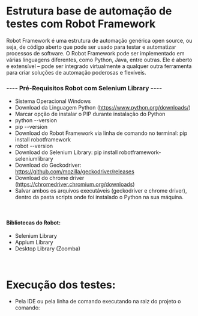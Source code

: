 # Estrutura base de automação de testes com Robot Framework

Robot Framework é uma estrutura de automação genérica open source, ou seja, de código aberto que pode ser usado para testar e automatizar processos de software.
O Robot Framework pode ser implementado em várias linguagens diferentes, como Python, Java, entre outras. Ele é aberto e extensível – pode ser integrado virtualmente a qualquer outra ferramenta para criar soluções de automação poderosas e flexíveis.

### ---- Pré-Requisitos Robot com Selenium Library ----
- Sistema Operacional Windows
- Download da Linguagem Python (https://www.python.org/downloads/)
- Marcar opção de instalar o PIP durante instalação do Python
- python --version
- pip --version
- Download do Robot Framework via linha de comando no terminal: pip install robotframework
- robot --version
- Download do Selenium Library: pip install robotframework-seleniumlibrary
- Download do Geckodriver: https://github.com/mozilla/geckodriver/releases
- Download do chrome driver (https://chromedriver.chromium.org/downloads)
- Salvar ambos os arquivos executáveis (geckodriver e chrome driver), dentro da pasta scripts onde foi instalado o Python na sua máquina.

<br/>

#### **Bibliotecas do Robot**:
- Selenium Library
- Appium Library
- Desktop Library (Zoomba)

<br/>

# Execução dos testes:

- Pela IDE ou pela linha de comando executando na raiz do projeto o comando: 
